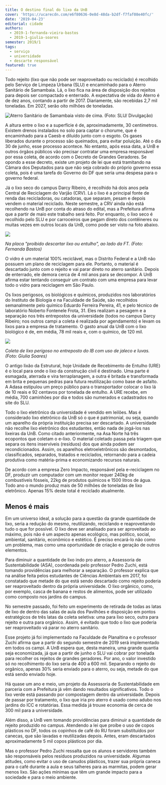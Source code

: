 ```yaml
---
title: O destino final do lixo da UnB
cover: 'https://ucarecdn.com/e6f80636-0e8d-48da-b2df-f7faf08e40fc/'
date: '2019-04-23'
editorial: cidade
authors:
  - 2019-1-fernanda-vieira-bastos
  - 2019-1-giulia-soares
semester: 2019/1
tags:
  - serviço
  - universidade
  - descarte responsável
featured: true
---
```

Todo rejeito (lixo que não pode ser reaproveitado ou reciclado) é recolhido pelo Serviço de Limpeza Urbana (SLU) e encaminhado para o Aterro Sanitário de Samambaia. Lá, o lixo fica na área de disposição dos rejeitos para depois ser compactado e enterrado. A expectativa de vida do Aterro é de dez anos, contando a partir de 2017. Diariamente, são recebidas 2,7 mil toneladas. Em 2027, serão oito milhões de toneladas.

![Aterro Sanitário de Samambaia visto de cima. (Foto: SLU/ Divulgação)](https://ucarecdn.com/12cc227a-117c-4ea1-9f8e-ddc59d6f23a9/)

A altura entre o lixo e a superfície é de, aproximadamente, 30 centímetros. Existem drenos instalados no solo para captar o chorume, que é encaminhado para a Caesb e diluído junto com o esgoto. Os gases liberados durante o processo são queimados, para evitar poluição. Até o dia 30 de junho, esse processo acontece. No entanto, após essa data, a UnB e outros órgãos públicos vão precisar contratar uma empresa responsável por essa coleta, de acordo com o Decreto de Grandes Geradores. Se opondo a esse decreto, existe um projeto de lei que está tramitando na Câmara dos Deputados para que não seja cobrado do próprio governo essa coleta, pois é uma tarefa do Governo do DF que seria uma despesa para o governo federal.

Já o lixo seco do campus Darcy Ribeiro, é recolhido há dois anos pela Central de Reciclagem do Varjão (CRV). Lá o lixo é a principal fonte de renda das recicladoras, ou catadoras, que separam, pesam e depois vendem o material reciclado. Neste semestre, a CRV ainda não está recolhendo na UnB por conta do atraso do edital, mas a Prefeitura afirma que a partir de maio este trabalho será feito. Por enquanto, o lixo seco é recolhido pelo SLU e por carroceiros que pegam direto dos contêineres ou muitas vezes em outros locais da UnB, como pode ser visto na foto abaixo.

![](https://ucarecdn.com/88cf8c53-356e-412a-92b2-7d8cac5ded20/)

_Na placa "proibido descartar lixo ou entulho", ao lado da FT. (Foto: Fernanda Bastos)_

O vidro é um material 100% reciclável, mas o Distrito Federal e a UnB não possuem um plano de reciclagem para ele. Portanto, o material é descartado junto com o rejeito e vai parar direto no aterro sanitário. Depois de enterrado, ele demora cerca de 4 mil anos para se decompor. A UnB afirma estar tentando conseguir um contrato com uma empresa para levar todo o vidro para reciclagem em São Paulo.

Os lixos perigosos, os biológicos e químicos, produzidos nos laboratórios do Instituto de Biologia e na Faculdade de Saúde, são recolhidos semanalmente pelo químico Eduardo Ferreira Pereira, 41, e pelo técnico de laboratório Noberto Fontenele Frota, 31. Eles realizam a pesagem e a separação nos três entrepostos da universidade (todos no campus Darcy Ribeiro; nos outros campi a coleta é realizada por agendamento) e levam os lixos para a empresa de tratamento. O gasto anual da UnB com o lixo biológico é de, em média, 78 mil reais e, com o químico, de 120 mil.

![](https://ucarecdn.com/dd1605cb-8371-4f3b-8ec8-e844459c8114/)

_Coleta de lixo perigoso no entreposto do IB com uso de jaleco e luvas. (Foto: Giulia Soares)_

O antigo lixão da Estrutural, hoje Unidade de Recebimento de Entulho (URE) é o local para onde o lixo da construção civil é destinado. Uma parte é esmagada, aterrada e vira terraplanagem, a outra é britada e transformada em brita e pequenas pedras para futura reutilização como base de asfalto. A Adasa estipulou um preço público para o transportador colocar o lixo lá de 10 reais e 92 centavos por tonelada de entulho. A URE recebe, em média, 700 caminhões por dia e todos são numerados e cadastrados no site do SLU.  

Todo o lixo eletrônico da universidade é vendido em leilões. Mas é considerado lixo eletrônico da UnB só o que é patrimonial, ou seja, quando um aparelho da própria instituição precisa ser descartado. A universidade não recolhe lixo eletrônico dos estudantes, então nada de jogá-los nas lixeiras da UnB. Como citado anteriormente, na Asa Norte há três ecopontos que coletam o e-lixo. O material coletado passa pela triagem que separa os itens inservíveis (resíduos) dos que ainda podem ser recondicionados. Assim, os aparelhos eletroeletrônicos são desmontados, classificados, separados, tratados e reciclados, retornando para a cadeia produtiva como matéria-prima e economizando recursos naturais.

De acordo com a empresa Zero Impacto, responsável pela e-reciclagem no DF, produzir um computador com um monitor requer 240kg de combustíveis fósseis, 22kg de produtos químicos e 1500 litros de água. Todo ano o mundo produz mais de 50 milhões de toneladas de lixo eletrônico. Apenas 15% deste total é reciclado atualmente.

## Menos é mais

Em um universo ideal, a solução para a questão da grande quantidade de lixo, seria a redução do mesmo, reutilizando, reciclando e reaproveitando tudo o que for possível. O lixo deve ser analisado para ser aproveitado ao máximo, pois não é um aspecto apenas ecológico, mas político, social, ambiental, sanitário, econômico e estético. É preciso encará-lo não como um problema, mas como uma oportunidade de criação e geração de outros elementos.

Para diminuir a quantidade de lixo indo pro aterro, a Assessoria de Sustentabilidade (ASA), coordenada pelo professor Pedro Zuchi, está tomando providências para melhorar a separação. O professor explica que na análise feita pelos estudantes de Ciências Ambientais em 2017, foi constatado que metade do que está sendo descartado como rejeito poderia ser reaproveitado dentro da própria universidade. O lixo orgânico, como, por exemplo, casca de banana e restos de alimentos, pode ser utilizado como composto nos jardins do campus.

No semestre passado, foi feito um experimento de retirada de todas as latas de lixo de dentro das salas de aula dos Pavilhões e disposição em pontos estratégicos de três latas da coleta seletiva: uma para lixo seco, outra para rejeito e outra para orgânico. Assim, é evitado que todo o lixo que poderia ser reaproveitado vá parar no aterro sanitário.

Esse projeto já foi implementado na Faculdade de Planaltina e o professor Zuchi afirma que a partir do segundo semestre de 2019 será implementado em todos os campi. A UnB espera que, desta maneira, uma grande quantia seja economizada, já que a partir de junho o SLU vai cobrar por tonelada para recolher os rejeitos de grandes geradores. Por ano, o valor investido só no recolhimento do lixo seria de 400 a 600 mil. Separando o rejeito do orgânico, apenas 30% seria enviado para o aterro, ou seja, metade do que está sendo enviado hoje.

Há quase um ano e meio, um projeto da Assessoria de Sustentabilidade em parceria com a Prefeitura já vêm dando resultados significativos. Todo o lixo verde está passando por compostagem dentro da universidade. Depois de passar por tratamento, o lixo que iria pro aterro é usado como adubo nos jardins do ICC e rotatórias. Essa medida já trouxe economia de cerca de 300 mil para a universidade.

Além disso, a UnB vem tomando providências para diminuir a quantidade de rejeito produzido no campus. Atendendo a lei que proíbe o uso de copos plásticos no DF, todos os copinhos de café do RU foram substituídos por canecas, que são lavadas e reutilizadas depois. Antes, eram descartados aproximadamente 5 mil copos plásticos por dia.

Mas o professor Pedro Zuchi ressalta que os alunos e servidores também são responsáveis pelos resíduos produzidos na universidade. Algumas atitudes, como evitar o uso de canudos plásticos, trazer sua própria caneca para o café durante a aula e seus talheres para as marmitas, podem gerar menos lixo. São ações mínimas que têm um grande impacto para a sociedade e para o meio ambiente.
